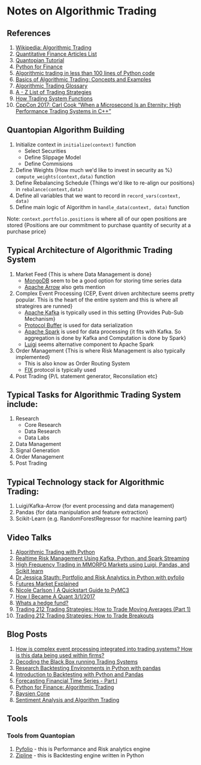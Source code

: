 # Notes on Algorithmic Trading

## References

1. [Wikipedia: Algorithmic Trading](https://en.wikipedia.org/wiki/Algorithmic_trading)
1. [Quantitative Finance Articles List](https://www.quantstart.com/articles)
1. [Quantopian Tutorial](https://www.quantopian.com/tutorials/getting-started#lesson1)
1. [Python for Finance](https://www.datacamp.com/community/tutorials/finance-python-trading#gs.7SPpyLc)
1. [Algorithmic trading in less than 100 lines of Python code](https://www.oreilly.com/learning/algorithmic-trading-in-less-than-100-lines-of-python-code)
1. [Basics of Algorithmic Trading: Concepts and Examples](http://www.investopedia.com/articles/active-trading/101014/basics-algorithmic-trading-concepts-and-examples.asp)
1. [Algorithmic Trading Glossary](http://www.automatedtrader.net/glossary/)
1. [A - Z List of Trading Strategies](http://www.optionstrading.org/strategies/a-z-list/)
1. [How Trading System Functions](https://www.quantinsti.com/blog/trading-systems-architecture/)
1. [CppCon 2017: Carl Cook “When a Microsecond Is an Eternity: High Performance Trading Systems in C++”](https://www.youtube.com/watch?v=NH1Tta7purM&feature=youtu.be)

## Quantopian Algorithm Building

1. Initialize context in `initialize(context)` function
    - Select Securities
    - Define Slippage Model
    - Define Commisions
1. Define Weights {How much we'd like to invest in security as %} `compute_weights(context,data)` function
1. Define Rebalancing Schedule {Things we'd like to re-align our positions} in `rebalance(context,data)`
1. Define all variables that we want to record in `record_vars(context, data)`
1. Define main logic of Algorithm in `handle_data(context, data)` function

Note: `context.portfolio.positions` is where all of our open positions are stored {Positions are our commitment to purchase quantity of security at a purchase price}

## Typical Architecture of Algorithmic Trading System

1. Market Feed {This is where Data Management is done}
    - [MongoDB](https://www.mongodb.com/) seem to be a good option for storing time series data
    - [Apache Arrow](https://arrow.apache.org/) also gets mention
1. Complex Event Processing {CEP, Event driven architecture seems pretty popular. This is the heart of the entire system and this is where all strategires are runned}
	- [Apache Kafka](https://kafka.apache.org/) is typically used in this setting {Provides Pub-Sub Mechanism}
	- [Protocol Buffer](https://developers.google.com/protocol-buffers/docs/pythontutorial) is used for data serialization
	- [Apache Spark](https://spark.apache.org/docs/latest/streaming-programming-guide.html) is used for data processing {it fits with Kafka. So aggregation is done by Kafka and Computation is done by Spark}
	- [Luigi](https://github.com/spotify/luigi) seems alternative component to Apache Spark
1. Order Management {This is where Risk Management is also typically implemented}
    - This is also know as Order Routing System
    - [FIX](https://en.wikipedia.org/wiki/Financial_Information_eXchange) protocol is typically used
1. Post Trading {P/L statement generator, Reconsilation etc}

## Typical Tasks for Algorithmic Trading System include:

1. Research
    - Core Research
    - Data Research
    - Data Labs
1. Data Management
1. Signal Generation
1. Order Management
1. Post Trading

## Typical Technology stack for Algorithmic Trading:

1. Luigi/Kafka-Arrow {for event processing and data management}
1. Pandas {for data manipulation and feature extraction}
1. Scikit-Learn {e.g. RandomForestRegressor for machine learning part}

## Video Talks

1. [Algorithmic Trading with Python](https://www.youtube.com/watch?v=dDMptG5YYyY)
1. [Realtime Risk Management Using Kafka, Python, and Spark Streaming](https://www.youtube.com/watch?v=5XB-T4hzV00)
1. [High Frequency Trading in MMORPG Markets using Luigi, Pandas, and Scikit learn](https://www.youtube.com/watch?v=6raiXK08xyA)
1. [Dr Jessica Stauth: Portfolio and Risk Analytics in Python with pyfolio](https://www.youtube.com/watch?v=BCLgXjxYONg)
1. [Futures Market Explained](https://www.youtube.com/watch?v=CC9VeHrI3Es)
1. [Nicole Carlson | A Quickstart Guide to PyMC3](https://www.youtube.com/watch?v=rZvro4-nFIk)
1. [How I Became A Quant 3/1/2017](https://www.youtube.com/watch?v=xA_PLDOt1ms)
1. [Whats a hedge fund?](https://www.youtube.com/watch?v=5ItfdOC1B9Q)
1. [Trading 212 Trading Strategies: How to Trade Moving Averages (Part 1)](https://www.youtube.com/watch?v=4R2CDbw4g88)
1. [Trading 212 Trading Strategies: How to Trade Breakouts](https://www.youtube.com/watch?v=yGfAUia6b_g)

## Blog Posts

1. [How is complex event processing integrated into trading systems? How is this data being used within firms?](https://www.quora.com/How-is-complex-event-processing-integrated-into-trading-systems-How-is-this-data-being-used-within-firms)
1. [Decoding the Black Box running Trading Systems](https://www.quantinsti.com/blog/decoding-black-box-running-trading-systems/)
1. [Research Backtesting Environments in Python with pandas](https://www.quantstart.com/articles/Research-Backtesting-Environments-in-Python-with-pandas)
1. [Introduction to Backtesting with Python and Pandas](https://s3.amazonaws.com/quantstart/media/powerpoint/an-introduction-to-backtesting.pdf)
1. [Forecasting Financial Time Series - Part I](https://www.quantstart.com/articles/Forecasting-Financial-Time-Series-Part-1)
1. [Python for Finance: Algorithmic Trading](https://www.datacamp.com/community/tutorials/finance-python-trading)
1. [Baysien Cone](https://blog.quantopian.com/bayesian-cone/)
1. [Sentiment Analysis and Algorithm Trading](https://www.linkedin.com/pulse/sentiment-analysis-algorithm-trading-haohan-wang/)

## Tools


### Tools from Quantopian

1. [Pyfolio](https://github.com/quantopian/pyfolio) - this is Performance and Risk analytics engine
1. [Zipline](https://github.com/quantopian/zipline) - this is Backtesting engine written in Python
